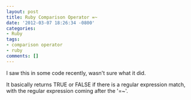 ```yaml
---
layout: post
title: Ruby Comparison Operator =~
date: '2012-03-07 18:26:34 -0800'
categories:
- Ruby
tags:
- comparison operator
- ruby
comments: []
---
```

<p>I saw this in some code recently, wasn't sure what it did.</p>
<p>It basically returns TRUE or FALSE if there is a regular expression match, with the regular expression coming after the '=~'.</p>
